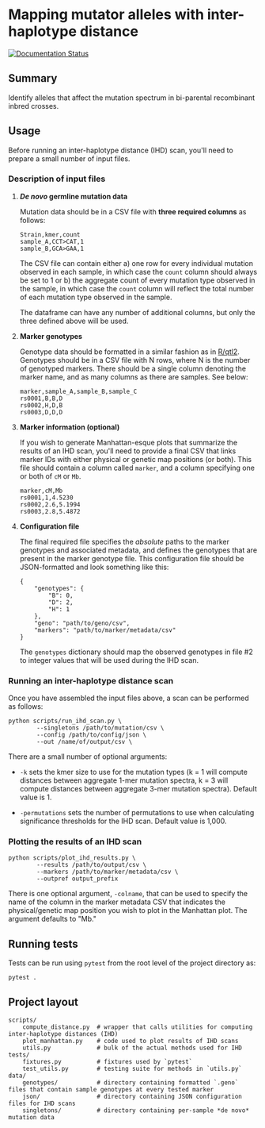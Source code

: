 # Mapping mutator alleles with inter-haplotype distance

[![Documentation Status](https://readthedocs.org/projects/ansicolortags/badge/?version=latest)](https://quinlan-lab.github.io/proj-mutator-mapping/reference/)

## Summary

Identify alleles that affect the mutation spectrum in bi-parental recombinant inbred crosses. 

## Usage

Before running an inter-haplotype distance (IHD) scan, you'll need to prepare a
small number of input files.

### Description of input files 

1. ***De novo* germline mutation data**

    Mutation data should be in a CSV file with **three required columns** as follows:

    ```
    Strain,kmer,count
    sample_A,CCT>CAT,1
    sample_B,GCA>GAA,1
    ```

    The CSV file can contain either a) one row for every individual mutation observed in each sample, in which case the `count` column should always be 
    set to 1 or b) the aggregate count of every mutation type observed in the sample, in which case the `count` column will reflect the total number of
    each mutation type observed in the sample.

    The dataframe can have any number of additional columns, but only the three 
    defined above will be used.

2. **Marker genotypes**

    Genotype data should be formatted in a similar fashion as in [R/qtl2](https://kbroman.org/qtl2/). Genotypes should be in a CSV file with N rows, where N is the number of genotyped markers. There should be a single column denoting the marker name, and as many columns as there are samples. See below:

    ```
    marker,sample_A,sample_B,sample_C
    rs0001,B,B,D
    rs0002,H,D,B
    rs0003,D,D,D
    ```

3. **Marker information (optional)**

    If you wish to generate Manhattan-esque plots that summarize the results
    of an IHD scan, you'll need to provide a final CSV that links marker IDs with
    either physical or genetic map positions (or both). This file should contain a column called `marker`, and a column specifying one or both of `cM` or `Mb`.

    ```
    marker,cM,Mb
    rs0001,1,4.5230
    rs0002,2.6,5.1994
    rs0003,2.8,5.4872
    ```


4. **Configuration file**

    The final required file specifies the *absolute* paths to the marker genotypes and associated metadata, and defines the genotypes that are present in the marker genotype file. This configuration file should be JSON-formatted and look something like this:

    ```
    {
        "genotypes": {
            "B": 0,
            "D": 2,
            "H": 1
        },
        "geno": "path/to/geno/csv",
        "markers": "path/to/marker/metadata/csv"
    }
    ```

    The `genotypes` dictionary should map the observed genotypes in file #2 to integer values that will be used during the IHD scan.

### Running an inter-haplotype distance scan

Once you have assembled the input files above, a scan can be performed as follows:

```
python scripts/run_ihd_scan.py \
        --singletons /path/to/mutation/csv \
        --config /path/to/config/json \
        --out /name/of/output/csv \
```

There are a small number of optional arguments:

* `-k` sets the kmer size to use for the mutation types (k = 1 will compute distances between aggregate 1-mer mutation spectra, k = 3 will compute distances between aggregate 3-mer mutation spectra). Default value is 1. 

* `-permutations` sets the number of permutations to use when calculating significance thresholds for the IHD scan. Default value is 1,000.

### Plotting the results of an IHD scan

```
python scripts/plot_ihd_results.py \
        --results /path/to/output/csv \
        --markers /path/to/marker/metadata/csv \
        --outpref output_prefix
```

There is one optional argument, `-colname`, that can be used to specify the name of the column in the marker metadata CSV that indicates the physical/genetic map position you wish to plot in the Manhattan plot. The argument defaults to "Mb."

## Running tests

Tests can be run using `pytest` from the root level of the project directory as:

```
pytest .
```

## Project layout

    scripts/
        compute_distance.py  # wrapper that calls utilities for computing inter-haplotype distances (IHD)
        plot_manhattan.py    # code used to plot results of IHD scans
        utils.py             # bulk of the actual methods used for IHD
    tests/
        fixtures.py          # fixtures used by `pytest`
        test_utils.py        # testing suite for methods in `utils.py`
    data/
        genotypes/           # directory containing formatted `.geno` files that contain sample genotypes at every tested marker
        json/                # directory containing JSON configuration files for IHD scans
        singletons/          # directory containing per-sample *de novo* mutation data
